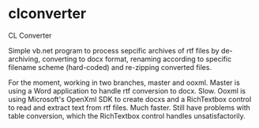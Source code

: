 # clconverter

CL Converter

Simple vb.net program to process sepcific archives of rtf files by de-archiving, converting to docx format, 
renaming according to specific filename scheme (hard-coded) and re-zipping converted files.

For the moment, working in two branches, master and ooxml. Master is using a Word application to handle rtf conversion
to docx. Slow. Ooxml is using Microsoft's OpenXml SDK to create docxs and a RichTextbox control to read and extract text
from rtf files. Much faster. Still have problems with table conversion, which the RichTextbox control handles unsatisfactorily.
